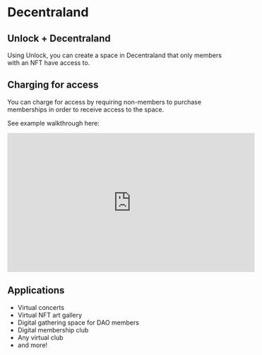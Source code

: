 # Decentraland

## Unlock + Decentraland

Using Unlock, you can create a space in Decentraland that only members with an NFT have access to.&#x20;

## Charging for access

You can charge for access by requiring non-members to purchase memberships in order to receive access to the space.

See example walkthrough here:

<iframe width="560" height="315" src="https://www.youtube.com/embed/oVZi7m-UOtE" title="YouTube video player" frameborder="0" allow="accelerometer; autoplay; clipboard-write; encrypted-media; gyroscope; picture-in-picture" allowfullscreen></iframe>

## Applications

* Virtual concerts
* Virtual NFT art gallery
* Digital gathering space for DAO members
* Digital membership club
* Any virtual club
* and more!

